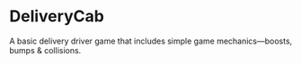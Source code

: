 # DeliveryCab
A basic delivery driver game that includes simple game mechanics—boosts, bumps &amp; collisions.
